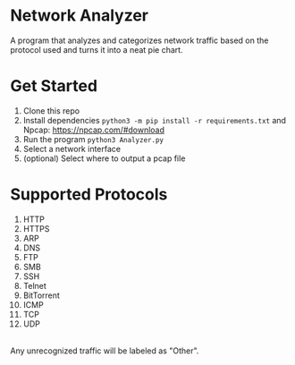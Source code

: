 # Network Analyzer
A program that analyzes and categorizes network traffic based on the protocol used and turns it into a neat pie chart.

# Get Started
1. Clone this repo
2. Install dependencies `python3 -m pip install -r requirements.txt` and Npcap: https://npcap.com/#download
3. Run the program `python3 Analyzer.py`
4. Select a network interface
5. (optional) Select where to output a pcap file

# Supported Protocols
1. HTTP
2. HTTPS
3. ARP
4. DNS
5. FTP
6. SMB
7. SSH
8. Telnet
9. BitTorrent
10. ICMP
11. TCP
12. UDP
<br>
Any unrecognized traffic will be labeled as "Other".

